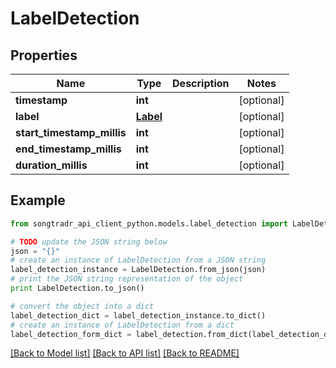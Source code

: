 # LabelDetection


## Properties
Name | Type | Description | Notes
------------ | ------------- | ------------- | -------------
**timestamp** | **int** |  | [optional] 
**label** | [**Label**](Label.md) |  | [optional] 
**start_timestamp_millis** | **int** |  | [optional] 
**end_timestamp_millis** | **int** |  | [optional] 
**duration_millis** | **int** |  | [optional] 

## Example

```python
from songtradr_api_client_python.models.label_detection import LabelDetection

# TODO update the JSON string below
json = "{}"
# create an instance of LabelDetection from a JSON string
label_detection_instance = LabelDetection.from_json(json)
# print the JSON string representation of the object
print LabelDetection.to_json()

# convert the object into a dict
label_detection_dict = label_detection_instance.to_dict()
# create an instance of LabelDetection from a dict
label_detection_form_dict = label_detection.from_dict(label_detection_dict)
```
[[Back to Model list]](../README.md#documentation-for-models) [[Back to API list]](../README.md#documentation-for-api-endpoints) [[Back to README]](../README.md)


